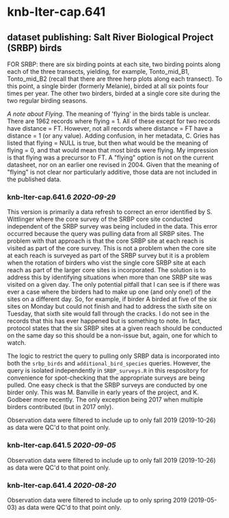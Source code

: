 # knb-lter-cap.641

## dataset publishing: Salt River Biological Project (SRBP) birds

FOR SRBP: there are six birding points at each site, two birding points along
each of the three transects, yielding, for example, Tonto_mid_B1, Tonto_mid_B2
(recall that there are three herp plots along each transect). To this point, a
single birder (formerly Melanie), birded at all six points four times per
year. The other two birders, birded at a single core site during the two
regular birding seasons.

_A note about Flying_. The meaning of 'flying' in the birds table is unclear.
There are 1962 records where flying = 1. All of these except for two records
have distance = FT. However, not all records where distance = FT have a
distance = 1 (or any value). Adding confusion, in her metadata, C. Gries has
listed that flying = NULL is true, but then what would be the meaning of flying
= 0, and that would mean that most birds were flying. My impression is that
flying was a precursor to FT. A "flying" option is not on the current
datasheet, nor on an earlier one revised in 2004. Given that the meaning of
"flying" is not clear nor particularly additive, those data are not included in
the published data.

### knb-lter-cap.641.6 _2020-09-29_

This version is primarily a data refresh to correct an error identified by S.
Wittlinger where the core survey of the SRBP core site conducted independent of
the SRBP survey was being included in the data. This error occurred because the
query was pulling data from all SRBP sites. The problem with that approach is
that the core SRBP site at each reach is visited as part of the core survey.
This is not a problem when the core site at each reach is surveyed as part of
the SRBP survey but it is a problem when the rotation of birders who vist the
single core SRBP site at each reach as part of the larger core sites is
incorporated. The solution is to address this by identifying situations when
more than one SRBP site was visited on a given day. The only potential pitfall
that I can see is if there was ever a case where the birders had to make up one
(and only one!) of the sites on a different day. So, for example, if birder A
birded at five of the six sites on Monday but could not finish and had to
address the sixth site on Tuesday, that sixth site would fall through the
cracks. I do not see in the records that this has ever happened but is
something to note. In fact, protocol states that the six SRBP sites at a given
reach should be conducted on the same day so this should be a non-issue but,
again, one for which to watch. 

The logic to restrict the query to pulling only SRBP data is incorporated into
both the `srbp_birds` and `additional_bird_species` queries.  However, the
query is isolated independently in `SRBP_surveys.R` in this respository for
convenience for spot-checking that the appropriate surveys are being pulled.
One easy check is that the SRBP surveys are conducted by one birder only. This
was M. Banville in early years of the project, and K. Godbeer more recently.
The only exception being 2017 when multiple birders contributed (but in 2017
only).

Observation data were filtered to include up to only fall 2019 (2019-10-26) as
data were QC'd to that point only.

### knb-lter-cap.641.5 _2020-09-05_ 

Observation data were filtered to include up to only fall 2019 (2019-10-26) as
data were QC'd to that point only.

### knb-lter-cap.641.4 _2020-08-20_ 

Observation data were filtered to include up to only spring 2019 (2019-05-03)
as data were QC'd to that point only.


